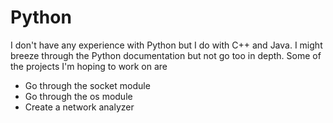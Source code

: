 # Python
I don't have any experience with Python but I do with C++ and Java. I might breeze through the Python documentation but not go too in depth. Some of the projects I'm hoping to work on are
- Go through the socket module
- Go through the os module
- Create a network analyzer
